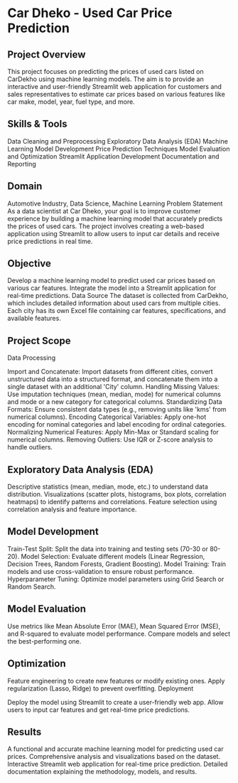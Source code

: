 # Car Dheko - Used Car Price Prediction
## Project Overview
This project focuses on predicting the prices of used cars listed on CarDekho using machine learning models. The aim is to provide an interactive and user-friendly Streamlit web application for customers and sales representatives to estimate car prices based on various features like car make, model, year, fuel type, and more.

## Skills & Tools
Data Cleaning and Preprocessing
Exploratory Data Analysis (EDA)
Machine Learning Model Development
Price Prediction Techniques
Model Evaluation and Optimization
Streamlit Application Development
Documentation and Reporting
## Domain
Automotive Industry, Data Science, Machine Learning
Problem Statement
As a data scientist at Car Dheko, your goal is to improve customer experience by building a machine learning model that accurately predicts the prices of used cars. The project involves creating a web-based application using Streamlit to allow users to input car details and receive price predictions in real time.

## Objective
Develop a machine learning model to predict used car prices based on various car features.
Integrate the model into a Streamlit application for real-time predictions.
Data Source
The dataset is collected from CarDekho, which includes detailed information about used cars from multiple cities. Each city has its own Excel file containing car features, specifications, and available features.

## Project Scope
Data Processing

Import and Concatenate: Import datasets from different cities, convert unstructured data into a structured format, and concatenate them into a single dataset with an additional 'City' column.
Handling Missing Values: Use imputation techniques (mean, median, mode) for numerical columns and mode or a new category for categorical columns.
Standardizing Data Formats: Ensure consistent data types (e.g., removing units like 'kms' from numerical columns).
Encoding Categorical Variables: Apply one-hot encoding for nominal categories and label encoding for ordinal categories.
Normalizing Numerical Features: Apply Min-Max or Standard scaling for numerical columns.
Removing Outliers: Use IQR or Z-score analysis to handle outliers.
## Exploratory Data Analysis (EDA)

Descriptive statistics (mean, median, mode, etc.) to understand data distribution.
Visualizations (scatter plots, histograms, box plots, correlation heatmaps) to identify patterns and correlations.
Feature selection using correlation analysis and feature importance.
## Model Development

Train-Test Split: Split the data into training and testing sets (70-30 or 80-20).
Model Selection: Evaluate different models (Linear Regression, Decision Trees, Random Forests, Gradient Boosting).
Model Training: Train models and use cross-validation to ensure robust performance.
Hyperparameter Tuning: Optimize model parameters using Grid Search or Random Search.
## Model Evaluation

Use metrics like Mean Absolute Error (MAE), Mean Squared Error (MSE), and R-squared to evaluate model performance.
Compare models and select the best-performing one.
## Optimization

Feature engineering to create new features or modify existing ones.
Apply regularization (Lasso, Ridge) to prevent overfitting.
Deployment

Deploy the model using Streamlit to create a user-friendly web app.
Allow users to input car features and get real-time price predictions.
## Results
A functional and accurate machine learning model for predicting used car prices.
Comprehensive analysis and visualizations based on the dataset.
Interactive Streamlit web application for real-time price prediction.
Detailed documentation explaining the methodology, models, and results.
